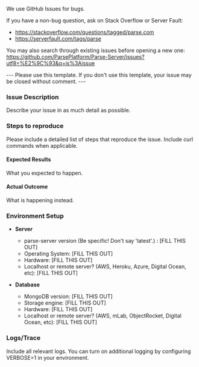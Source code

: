 We use GitHub Issues for bugs.

If you have a non-bug question, ask on Stack Overflow or Server Fault: 
- https://stackoverflow.com/questions/tagged/parse.com 
- https://serverfault.com/tags/parse

You may also search through existing issues before opening a new one: https://github.com/ParsePlatform/Parse-Server/issues?utf8=%E2%9C%93&q=is%3Aissue 

--- Please use this template. If you don't use this template, your issue may be closed without comment. ---

### Issue Description

Describe your issue in as much detail as possible.

### Steps to reproduce

Please include a detailed list of steps that reproduce the issue. Include curl commands when applicable.

#### Expected Results

What you expected to happen.

#### Actual Outcome

What is happening instead.

### Environment Setup

- **Server**
  - parse-server version (Be specific! Don't say 'latest'.) : [FILL THIS OUT]
  - Operating System:     [FILL THIS OUT]
  - Hardware:             [FILL THIS OUT]
  - Localhost or remote server? (AWS, Heroku, Azure, Digital Ocean, etc): [FILL THIS OUT]

- **Database**
  - MongoDB version: [FILL THIS OUT]
  - Storage engine:  [FILL THIS OUT]
  - Hardware:        [FILL THIS OUT]
  - Localhost or remote server? (AWS, mLab, ObjectRocket, Digital Ocean, etc): [FILL THIS OUT]

### Logs/Trace

Include all relevant logs. You can turn on additional logging by configuring VERBOSE=1 in your environment.
